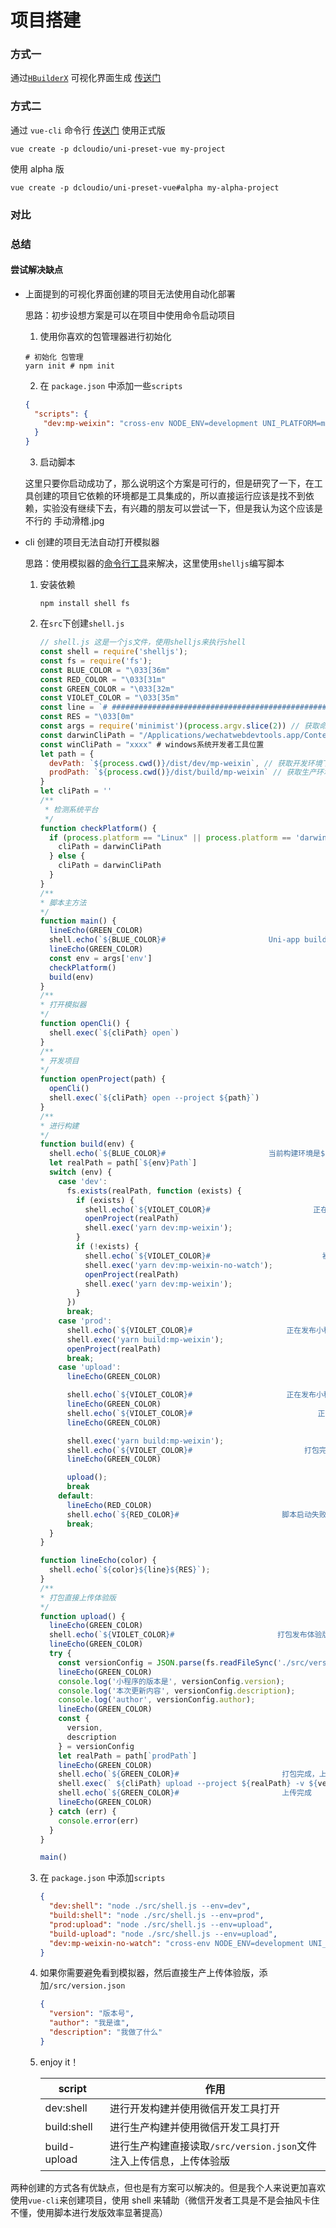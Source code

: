 # 项目搭建

### 方式一

通过[`HBuilderX`](https://www.dcloud.io/hbuilderx.html) 可视化界面生成 [传送门](https://uniapp.dcloud.io/quickstart-hx?id=%e5%88%9b%e5%bb%bauni-app)

### 方式二

通过 `vue-cli` 命令行 [传送门](https://uniapp.dcloud.io/quickstart-cli)
使用正式版

```shell
vue create -p dcloudio/uni-preset-vue my-project
```

使用 alpha 版

```shell
vue create -p dcloudio/uni-preset-vue#alpha my-alpha-project
```

### 对比


### 总结

#### 尝试解决缺点

- 上面提到的可视化界面创建的项目无法使用自动化部署

  思路：初步设想方案是可以在项目中使用命令启动项目

  1. 使用你喜欢的包管理器进行初始化

  ```shell
  # 初始化 包管理
  yarn init # npm init
  ```

  2. 在 `package.json` 中添加一些`scripts`

  ```json
  {
    "scripts": {
      "dev:mp-weixin": "cross-env NODE_ENV=development UNI_PLATFORM=mp-weixin vue-cli-service uni-build --watch"
    }
  }
  ```

  3.  启动脚本

  这里只要你启动成功了，那么说明这个方案是可行的，但是研究了一下，在工具创建的项目它依赖的环境都是工具集成的，所以直接运行应该是找不到依赖，实验没有继续下去，有兴趣的朋友可以尝试一下，但是我认为这个应该是不行的 手动滑稽.jpg

- cli 创建的项目无法自动打开模拟器

  思路：使用模拟器的[命令行工具](https://developers.weixin.qq.com/miniprogram/dev/devtools/cli.html)来解决，这里使用`shelljs`编写脚本

  1. 安装依赖

     ```shell
     npm install shell fs
     ```

  2. 在`src`下创建`shell.js`

     ```javascript
     // shell.js 这是一个js文件，使用shelljs来执行shell
     const shell = require('shelljs');
     const fs = require('fs');
     const BLUE_COLOR = "\033[36m"
     const RED_COLOR = "\033[31m"
     const GREEN_COLOR = "\033[32m"
     const VIOLET_COLOR = "\033[35m"
     const line = `# ######################################################################`
     const RES = "\033[0m"
     const args = require('minimist')(process.argv.slice(2)) // 获取命令行脚本执行参数
     const darwinCliPath = "/Applications/wechatwebdevtools.app/Contents/MacOS/cli" // macOS系统开发者工具位置
     const winCliPath = "xxxx" # windows系统开发者工具位置
     let path = {
       devPath: `${process.cwd()}/dist/dev/mp-weixin`, // 获取开发环境下的打包目录
       prodPath: `${process.cwd()}/dist/build/mp-weixin` // 获取生产环境下的打包目录
     }
     let cliPath = ''
     /**
      * 检测系统平台
      */
     function checkPlatform() {
       if (process.platform == "Linux" || process.platform == 'darwin') {
         cliPath = darwinCliPath
       } else {
         cliPath = darwinCliPath
       }
     }
     /**
     * 脚本主方法
     */
     function main() {
       lineEcho(GREEN_COLOR)
       shell.echo(`${BLUE_COLOR}#                       Uni-app build Script                       #${RES}`)
       lineEcho(GREEN_COLOR)
       const env = args['env']
       checkPlatform()
       build(env)
     }
     /**
     * 打开模拟器
     */
     function openCli() {
       shell.exec(`${cliPath} open`)
     }
     /**
     * 开发项目
     */
     function openProject(path) {
       openCli()
       shell.exec(`${cliPath} open --project ${path}`)
     }
     /**
     * 进行构建
     */
     function build(env) {
       shell.echo(`${BLUE_COLOR}#                       当前构建环境是${env}                        #${RES}`)
       let realPath = path[`${env}Path`]
       switch (env) {
         case 'dev':
           fs.exists(realPath, function (exists) {
             if (exists) {
               shell.echo(`${VIOLET_COLOR}#                       正在开发构建                       #${RES}`);
               openProject(realPath)
               shell.exec('yarn dev:mp-weixin');
             }
             if (!exists) {
               shell.echo(`${VIOLET_COLOR}#                         初次构建                          #${RES}`);
               shell.exec('yarn dev:mp-weixin-no-watch');
               openProject(realPath)
               shell.exec('yarn dev:mp-weixin');
             }
           })
           break;
         case 'prod':
           shell.echo(`${VIOLET_COLOR}#                     正在发布小程序，请稍后                       #${RES}`);
           shell.exec('yarn build:mp-weixin');
           openProject(realPath)
           break;
         case 'upload':
           lineEcho(GREEN_COLOR)

           shell.echo(`${VIOLET_COLOR}#                     正在发布小程序，请稍后                       #${RES}`);
           lineEcho(GREEN_COLOR)
           shell.echo(`${VIOLET_COLOR}#                            正在打包                               #${RES}`);
           lineEcho(GREEN_COLOR)

           shell.exec('yarn build:mp-weixin');
           shell.echo(`${VIOLET_COLOR}#                         打包完成                               #${RES}`);
           lineEcho(GREEN_COLOR)

           upload();
           break
         default:
           lineEcho(RED_COLOR)
           shell.echo(`${RED_COLOR}#                       脚本启动失败，请手动编译                       #${RES}`);
           break;
       }
     }

     function lineEcho(color) {
       shell.echo(`${color}${line}${RES}`);
     }
     /**
     * 打包直接上传体验版
     */
     function upload() {
       lineEcho(GREEN_COLOR)
       shell.echo(`${VIOLET_COLOR}#                       打包发布体验版微信小程序                       #${RES}`);
       lineEcho(GREEN_COLOR)
       try {
         const versionConfig = JSON.parse(fs.readFileSync('./src/version.json', 'utf8'))
         lineEcho(GREEN_COLOR)
         console.log('小程序的版本是', versionConfig.version);
         console.log('本次更新内容', versionConfig.description);
         console.log('author', versionConfig.author);
         lineEcho(GREEN_COLOR)
         const {
           version,
           description
         } = versionConfig
         let realPath = path[`prodPath`]
         lineEcho(GREEN_COLOR)
         shell.echo(`${GREEN_COLOR}#                       打包完成，上传中                       #${RES}`);
         shell.exec(` ${cliPath} upload --project ${realPath} -v ${version} -d ${description}`)
         shell.echo(`${GREEN_COLOR}#                       上传完成                       #${RES}`);
         lineEcho(GREEN_COLOR)
       } catch (err) {
         console.error(err)
       }
     }

     main()
     ```

  3. 在 `package.json` 中添加`scripts`

     ```json
     {
       "dev:shell": "node ./src/shell.js --env=dev",
       "build:shell": "node ./src/shell.js --env=prod",
       "prod:upload": "node ./src/shell.js --env=upload",
       "build-upload": "node ./src/shell.js --env=upload",
       "dev:mp-weixin-no-watch": "cross-env NODE_ENV=development UNI_PLATFORM=mp-weixin vue-cli-service uni-build"
     }
     ```

  4. 如果你需要避免看到模拟器，然后直接生产上传体验版，添加`/src/version.json`

     ```json
     {
       "version": "版本号",
       "author": "我是谁",
       "description": "我做了什么"
     }
     ```

  5. enjoy it！

     | script       | 作用                                                                |
     | ------------ | ------------------------------------------------------------------- |
     | dev:shell    | 进行开发构建并使用微信开发工具打开                                  |
     | build:shell  | 进行生产构建并使用微信开发工具打开                                  |
     | build-upload | 进行生产构建直接读取`/src/version.json`文件注入上传信息，上传体验版 |

两种创建的方式各有优缺点，但也是有方案可以解决的。但是我个人来说更加喜欢使用`vue-cli`来创建项目，使用 shell 来辅助（微信开发者工具是不是会抽风卡住不懂，使用脚本进行发版效率显著提高）
